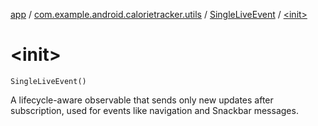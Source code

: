 [app](../../index.md) / [com.example.android.calorietracker.utils](../index.md) / [SingleLiveEvent](index.md) / [&lt;init&gt;](./-init-.md)

# &lt;init&gt;

`SingleLiveEvent()`

A lifecycle-aware observable that sends only new updates after subscription, used for events like
navigation and Snackbar messages.

